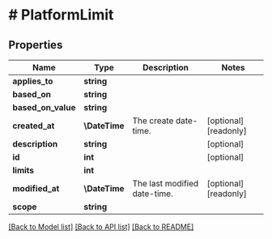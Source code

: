 # # PlatformLimit

## Properties

Name | Type | Description | Notes
------------ | ------------- | ------------- | -------------
**applies_to** | **string** |  |
**based_on** | **string** |  |
**based_on_value** | **string** |  |
**created_at** | **\DateTime** | The create date-time. | [optional] [readonly]
**description** | **string** |  | [optional]
**id** | **int** |  | [optional]
**limits** | **int** |  |
**modified_at** | **\DateTime** | The last modified date-time. | [optional] [readonly]
**scope** | **string** |  |

[[Back to Model list]](../../README.md#models) [[Back to API list]](../../README.md#endpoints) [[Back to README]](../../README.md)
